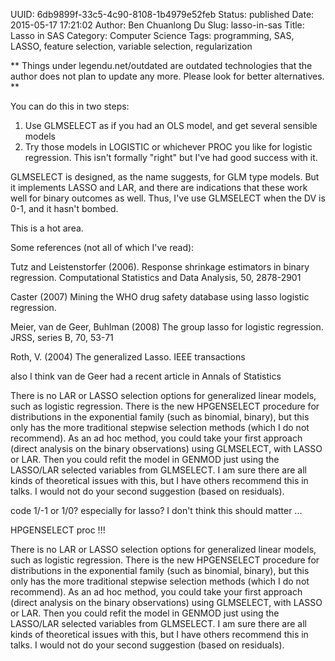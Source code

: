 UUID: 6db9899f-33c5-4c90-8108-1b4979e52feb
Status: published
Date: 2015-05-17 17:21:02
Author: Ben Chuanlong Du
Slug: lasso-in-sas
Title: Lasso in SAS
Category: Computer Science
Tags: programming, SAS, LASSO, feature selection, variable selection, regularization

**
Things under legendu.net/outdated are outdated technologies 
that the author does not plan to update any more. 
Please look for better alternatives.
**



You can do this in two steps:
1) Use GLMSELECT as if you had an OLS model, and get several sensible models
2) Try those models in LOGISTIC or whichever PROC you like for logistic regression.
This isn't formally "right" but I've had good success with it.


GLMSELECT is designed, as the name suggests, for GLM type models. 
But it implements LASSO and LAR, and there are indications that these work well for binary outcomes as well. 
Thus, I've use GLMSELECT when the DV is 0-1, and it hasn't bombed.

This is a hot area.

Some references (not all of which I've read):

Tutz and Leistenstorfer (2006). Response shrinkage estimators in binary regression. Computational Statistics and Data Analysis, 50, 2878-2901

Caster (2007) Mining the WHO drug safety database using lasso logistic regression.

Meier, van de Geer, Buhlman (2008) The group lasso for logistic regression. JRSS, series B, 70, 53-71

Roth, V. (2004) The generalized Lasso. IEEE transactions

also I think van de Geer had a recent article in Annals of Statistics



There is no LAR or LASSO selection options for generalized linear models, such as logistic regression. 
There is the new HPGENSELECT procedure for distributions in the exponential family (such as binomial, binary), 
but this only has the more traditional stepwise selection methods (which I do not recommend). 
As an ad hoc method, 
you could take your first approach (direct analysis on the binary observations) 
using GLMSELECT, with LASSO or LAR. 
Then you could refit the model in GENMOD just using the LASSO/LAR selected variables from GLMSELECT. 
I am sure there are all kinds of theoretical issues with this, 
but I have others recommend this in talks. 
I would not do your second suggestion (based on residuals).

code 1/-1 or 1/0? especially for lasso?
I don't think this should matter ...

HPGENSELECT proc !!!

There is no LAR or LASSO selection options for generalized linear models, 
such as logistic regression. 
There is the new HPGENSELECT procedure for distributions in the exponential family (such as binomial, binary), 
but this only has the more traditional stepwise selection methods (which I do not recommend). 
As an ad hoc method, you could take your first approach (direct analysis on the binary observations) 
using GLMSELECT, with LASSO or LAR. 
Then you could refit the model in GENMOD just using the LASSO/LAR selected variables from GLMSELECT. 
I am sure there are all kinds of theoretical issues with this, 
but I have others recommend this in talks. 
I would not do your second suggestion (based on residuals). 
